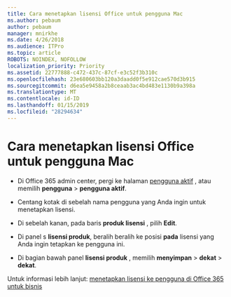 ```yaml
---
title: Cara menetapkan lisensi Office untuk pengguna Mac
ms.author: pebaum
author: pebaum
manager: mnirkhe
ms.date: 4/26/2018
ms.audience: ITPro
ms.topic: article
ROBOTS: NOINDEX, NOFOLLOW
localization_priority: Priority
ms.assetid: 22777888-c472-437c-87cf-e3c52f3b310c
ms.openlocfilehash: 23e680603bb120a3daadd0f5e912cae570d3b915
ms.sourcegitcommit: d6ea5e9458a2b8ceaab3ac4bd483e1130b9a398a
ms.translationtype: MT
ms.contentlocale: id-ID
ms.lasthandoff: 01/15/2019
ms.locfileid: "28294634"
---
```

# <a name="how-to-assign-office-licenses-to-mac-users"></a>Cara menetapkan lisensi Office untuk pengguna Mac

- Di Office 365 admin center, pergi ke halaman [pengguna aktif](https://go.microsoft.com/fwlink/p/?linkid=834822) , atau memilih **pengguna** \> **pengguna aktif**.
    
- Centang kotak di sebelah nama pengguna yang Anda ingin untuk menetapkan lisensi.
    
- Di sebelah kanan, pada baris **produk lisensi** , pilih **Edit**.
    
- Di panel s **lisensi produk**, beralih beralih ke posisi **pada** lisensi yang Anda ingin tetapkan ke pengguna ini. 
    
- Di bagian bawah panel **lisensi produk** , memilih **menyimpan** \> **dekat** \> **dekat**.
    
Untuk informasi lebih lanjut: [menetapkan lisensi ke pengguna di Office 365 untuk bisnis](.md)
  

